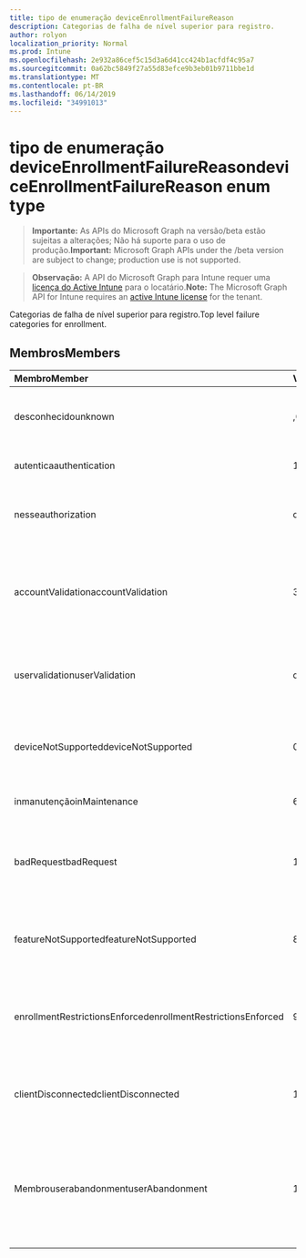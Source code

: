```yaml
---
title: tipo de enumeração deviceEnrollmentFailureReason
description: Categorias de falha de nível superior para registro.
author: rolyon
localization_priority: Normal
ms.prod: Intune
ms.openlocfilehash: 2e932a86cef5c15d3a6d41cc424b1acfdf4c95a7
ms.sourcegitcommit: 0a62bc5849f27a55d83efce9b3eb01b9711bbe1d
ms.translationtype: MT
ms.contentlocale: pt-BR
ms.lasthandoff: 06/14/2019
ms.locfileid: "34991013"
---
```

# <a name="deviceenrollmentfailurereason-enum-type"></a><span data-ttu-id="611d9-103">tipo de enumeração deviceEnrollmentFailureReason</span><span class="sxs-lookup"><span data-stu-id="611d9-103">deviceEnrollmentFailureReason enum type</span></span>

> <span data-ttu-id="611d9-104">**Importante:** As APIs do Microsoft Graph na versão/beta estão sujeitas a alterações; Não há suporte para o uso de produção.</span><span class="sxs-lookup"><span data-stu-id="611d9-104">**Important:** Microsoft Graph APIs under the /beta version are subject to change; production use is not supported.</span></span>

> <span data-ttu-id="611d9-105">**Observação:** A API do Microsoft Graph para Intune requer uma [licença do Active Intune](https://go.microsoft.com/fwlink/?linkid=839381) para o locatário.</span><span class="sxs-lookup"><span data-stu-id="611d9-105">**Note:** The Microsoft Graph API for Intune requires an [active Intune license](https://go.microsoft.com/fwlink/?linkid=839381) for the tenant.</span></span>

<span data-ttu-id="611d9-106">Categorias de falha de nível superior para registro.</span><span class="sxs-lookup"><span data-stu-id="611d9-106">Top level failure categories for enrollment.</span></span>

## <a name="members"></a><span data-ttu-id="611d9-107">Membros</span><span class="sxs-lookup"><span data-stu-id="611d9-107">Members</span></span>
|<span data-ttu-id="611d9-108">Membro</span><span class="sxs-lookup"><span data-stu-id="611d9-108">Member</span></span>|<span data-ttu-id="611d9-109">Valor</span><span class="sxs-lookup"><span data-stu-id="611d9-109">Value</span></span>|<span data-ttu-id="611d9-110">Descrição</span><span class="sxs-lookup"><span data-stu-id="611d9-110">Description</span></span>|
|:---|:---|:---|
|<span data-ttu-id="611d9-111">desconhecido</span><span class="sxs-lookup"><span data-stu-id="611d9-111">unknown</span></span>|<span data-ttu-id="611d9-112">,0</span><span class="sxs-lookup"><span data-stu-id="611d9-112">0</span></span>|<span data-ttu-id="611d9-113">O valor padrão, motivo da falha é desconhecido.</span><span class="sxs-lookup"><span data-stu-id="611d9-113">Default value, failure reason is unknown.</span></span>|
|<span data-ttu-id="611d9-114">autentica</span><span class="sxs-lookup"><span data-stu-id="611d9-114">authentication</span></span>|<span data-ttu-id="611d9-115">1</span><span class="sxs-lookup"><span data-stu-id="611d9-115">1</span></span>|<span data-ttu-id="611d9-116">Falha de autenticação</span><span class="sxs-lookup"><span data-stu-id="611d9-116">Authentication failed</span></span>|
|<span data-ttu-id="611d9-117">nesse</span><span class="sxs-lookup"><span data-stu-id="611d9-117">authorization</span></span>|<span data-ttu-id="611d9-118">duas</span><span class="sxs-lookup"><span data-stu-id="611d9-118">2</span></span>|<span data-ttu-id="611d9-119">A chamada foi autenticada, mas não está autorizada a se inscrever.</span><span class="sxs-lookup"><span data-stu-id="611d9-119">Call was authenticated, but not authorized to enroll.</span></span>|
|<span data-ttu-id="611d9-120">accountValidation</span><span class="sxs-lookup"><span data-stu-id="611d9-120">accountValidation</span></span>|<span data-ttu-id="611d9-121">3D</span><span class="sxs-lookup"><span data-stu-id="611d9-121">3</span></span>|<span data-ttu-id="611d9-122">Falha ao validar a conta para registro.</span><span class="sxs-lookup"><span data-stu-id="611d9-122">Failed to validate the account for enrollment.</span></span> <span data-ttu-id="611d9-123">(Conta bloqueada, registro não habilitado)</span><span class="sxs-lookup"><span data-stu-id="611d9-123">(Account blocked, enrollment not enabled)</span></span>|
|<span data-ttu-id="611d9-124">uservalidation</span><span class="sxs-lookup"><span data-stu-id="611d9-124">userValidation</span></span>|<span data-ttu-id="611d9-125">quatro</span><span class="sxs-lookup"><span data-stu-id="611d9-125">4</span></span>|<span data-ttu-id="611d9-126">Não foi possível validar o usuário.</span><span class="sxs-lookup"><span data-stu-id="611d9-126">User could not be validated.</span></span> <span data-ttu-id="611d9-127">(O usuário não existe, licença ausente)</span><span class="sxs-lookup"><span data-stu-id="611d9-127">(User does not exist, missing license)</span></span>|
|<span data-ttu-id="611d9-128">deviceNotSupported</span><span class="sxs-lookup"><span data-stu-id="611d9-128">deviceNotSupported</span></span>|<span data-ttu-id="611d9-129">0,5</span><span class="sxs-lookup"><span data-stu-id="611d9-129">5</span></span>|<span data-ttu-id="611d9-130">O dispositivo não tem suporte para gerenciamento de dispositivos móveis.</span><span class="sxs-lookup"><span data-stu-id="611d9-130">Device is not supported for mobile device management.</span></span>|
|<span data-ttu-id="611d9-131">inmanutenção</span><span class="sxs-lookup"><span data-stu-id="611d9-131">inMaintenance</span></span>|<span data-ttu-id="611d9-132">6</span><span class="sxs-lookup"><span data-stu-id="611d9-132">6</span></span>|<span data-ttu-id="611d9-133">A conta está em manutenção.</span><span class="sxs-lookup"><span data-stu-id="611d9-133">Account is in maintenance.</span></span>|
|<span data-ttu-id="611d9-134">badRequest</span><span class="sxs-lookup"><span data-stu-id="611d9-134">badRequest</span></span>|<span data-ttu-id="611d9-135">178</span><span class="sxs-lookup"><span data-stu-id="611d9-135">7</span></span>|<span data-ttu-id="611d9-136">O cliente enviou uma solicitação que não é compreendida/suportada pelo serviço.</span><span class="sxs-lookup"><span data-stu-id="611d9-136">Client sent a request that is not understood/supported by the service.</span></span>|
|<span data-ttu-id="611d9-137">featureNotSupported</span><span class="sxs-lookup"><span data-stu-id="611d9-137">featureNotSupported</span></span>|<span data-ttu-id="611d9-138">8 </span><span class="sxs-lookup"><span data-stu-id="611d9-138">8</span></span>|<span data-ttu-id="611d9-139">Não há suporte para os recursos usados por este registro para esta conta.</span><span class="sxs-lookup"><span data-stu-id="611d9-139">Feature(s) used by this enrollment are not supported for this account.</span></span>|
|<span data-ttu-id="611d9-140">enrollmentRestrictionsEnforced</span><span class="sxs-lookup"><span data-stu-id="611d9-140">enrollmentRestrictionsEnforced</span></span>|<span data-ttu-id="611d9-141">9 </span><span class="sxs-lookup"><span data-stu-id="611d9-141">9</span></span>|<span data-ttu-id="611d9-142">As restrições de registro configuradas pelo administrador bloquearam esse registro.</span><span class="sxs-lookup"><span data-stu-id="611d9-142">Enrollment restrictions configured by admin blocked this enrollment.</span></span>|
|<span data-ttu-id="611d9-143">clientDisconnected</span><span class="sxs-lookup"><span data-stu-id="611d9-143">clientDisconnected</span></span>|<span data-ttu-id="611d9-144">10 </span><span class="sxs-lookup"><span data-stu-id="611d9-144">10</span></span>|<span data-ttu-id="611d9-145">O cliente esgotou o tempo limite ou o registro foi anulado pelo enduser.</span><span class="sxs-lookup"><span data-stu-id="611d9-145">Client timed out or enrollment was aborted by enduser.</span></span>|
|<span data-ttu-id="611d9-146">Membrouserabandonment</span><span class="sxs-lookup"><span data-stu-id="611d9-146">userAbandonment</span></span>|<span data-ttu-id="611d9-147">11</span><span class="sxs-lookup"><span data-stu-id="611d9-147">11</span></span>|<span data-ttu-id="611d9-148">O registro foi abandonado pelo enduser.</span><span class="sxs-lookup"><span data-stu-id="611d9-148">Enrollment was abandoned by enduser.</span></span> <span data-ttu-id="611d9-149">(Enduser Started onboard, mas não conseguiu concluí-la na forma oportuna)</span><span class="sxs-lookup"><span data-stu-id="611d9-149">(Enduser started onboarding but failed to complete it in timely manner)</span></span>|





